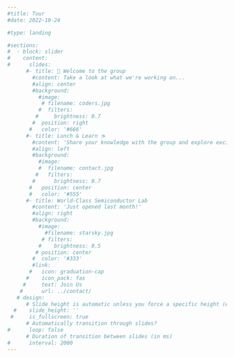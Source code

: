 ```yaml
---
#title: Tour
#date: 2022-10-24

#type: landing

#sections:
#  - block: slider
#    content:
#      slides:
      #- title: 👋 Welcome to the group
        #content: Take a look at what we're working on...
        #align: center
        #background:
          #image:
           # filename: coders.jpg
          #  filters:
         #     brightness: 0.7
        #  position: right
       #   color: '#666'
      #- title: Lunch & Learn ☕️
        #content: 'Share your knowledge with the group and explore exciting new topics together!'
        #align: left
        #background:
          #image:
          #  filename: contact.jpg
         #   filters:
        #      brightness: 0.7
       #   position: center
       #   color: '#555'
      #- title: World-Class Semiconductor Lab
        #content: 'Just opened last month!'
        #align: right
        #background:
          #image:
            #filename: starsky.jpg
           # filters:
          #    brightness: 0.5
         # position: center
        #  color: '#333'
        #link:
       #   icon: graduation-cap
      #    icon_pack: fas
     #     text: Join Us
    #      url: ../contact/
   # design:
      # Slide height is automatic unless you force a specific height (e.g. '400px')
  #    slide_height: ''
 #     is_fullscreen: true
      # Automatically transition through slides?
#      loop: false
      # Duration of transition between slides (in ms)
#      interval: 2000
---
```

